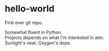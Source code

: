# hello-world
First ever git repo.     

Somewhat fluent in Python.    
Projects depends on what I'm interested in atm.    
Sunlight's neat. Oxygen's dope.    
